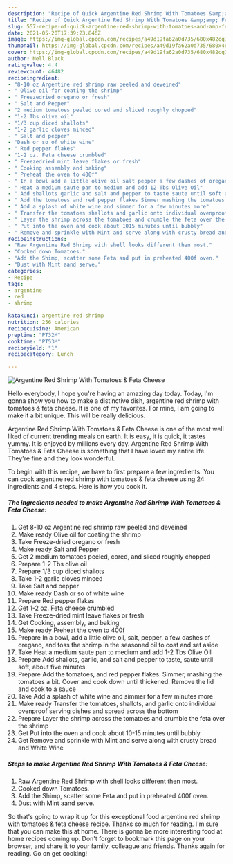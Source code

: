 ```yaml
---
description: "Recipe of Quick Argentine Red Shrimp With Tomatoes &amp;amp; Feta Cheese"
title: "Recipe of Quick Argentine Red Shrimp With Tomatoes &amp;amp; Feta Cheese"
slug: 557-recipe-of-quick-argentine-red-shrimp-with-tomatoes-and-amp-feta-cheese
date: 2021-05-20T17:39:23.846Z
image: https://img-global.cpcdn.com/recipes/a49d19fa62a0d735/680x482cq70/argentine-red-shrimp-with-tomatoes-feta-cheese-recipe-main-photo.jpg
thumbnail: https://img-global.cpcdn.com/recipes/a49d19fa62a0d735/680x482cq70/argentine-red-shrimp-with-tomatoes-feta-cheese-recipe-main-photo.jpg
cover: https://img-global.cpcdn.com/recipes/a49d19fa62a0d735/680x482cq70/argentine-red-shrimp-with-tomatoes-feta-cheese-recipe-main-photo.jpg
author: Nell Black
ratingvalue: 4.4
reviewcount: 46482
recipeingredient:
- "8-10 oz Argentine red shrimp raw peeled and deveined"
- " Olive oil for coating the shrimp"
- " Freezedried oregano or fresh"
- " Salt and Pepper"
- "2 medium tomatoes peeled cored and sliced roughly chopped"
- "1-2 Tbs olive oil"
- "1/3 cup diced shallots"
- "1-2 garlic cloves minced"
- " Salt and pepper"
- "Dash or so of white wine"
- " Red pepper flakes"
- "1-2 oz. Feta cheese crumbled"
- " Freezedried mint leave flakes or fresh"
- " Cooking assembly and baking"
- " Preheat the oven to 400f"
- " In a bowl add a little olive oil salt pepper a few dashes of oregano and toss the shrimp in the seasoned oil to coat and set aside"
- " Heat a medium saute pan to medium and add 12 Tbs Olive Oil"
- " Add shallots garlic and salt and pepper to taste saute until soft about five minutes"
- " Add the tomatoes and red pepper flakes Simmer mashing the tomatoes a bit Cover and cook down until thickened Remove the lid and cook to a sauce"
- " Add a splash of white wine and simmer for a few minutes more"
- " Transfer the tomatoes shallots and garlic onto individual ovenproof serving dishes and spread across the bottom"
- " Layer the shrimp across the tomatoes and crumble the feta over the shrimp"
- " Put into the oven and cook about 1015 minutes until bubbly"
- " Remove and sprinkle with Mint and serve along with crusty bread and White Wine"
recipeinstructions:
- "Raw Argentine Red Shrimp with shell looks different then most."
- "Cooked down Tomatoes."
- "Add the Shimp, scatter some Feta and put in preheated 400f oven."
- "Dust with Mint aand serve."
categories:
- Recipe
tags:
- argentine
- red
- shrimp

katakunci: argentine red shrimp 
nutrition: 256 calories
recipecuisine: American
preptime: "PT32M"
cooktime: "PT53M"
recipeyield: "1"
recipecategory: Lunch

---
```



![Argentine Red Shrimp With Tomatoes &amp; Feta Cheese](https://img-global.cpcdn.com/recipes/a49d19fa62a0d735/680x482cq70/argentine-red-shrimp-with-tomatoes-feta-cheese-recipe-main-photo.jpg)

Hello everybody, I hope you're having an amazing day today. Today, I'm gonna show you how to make a distinctive dish, argentine red shrimp with tomatoes &amp; feta cheese. It is one of my favorites. For mine, I am going to make it a bit unique. This will be really delicious.



Argentine Red Shrimp With Tomatoes &amp; Feta Cheese is one of the most well liked of current trending meals on earth. It is easy, it is quick, it tastes yummy. It is enjoyed by millions every day. Argentine Red Shrimp With Tomatoes &amp; Feta Cheese is something that I have loved my entire life. They're fine and they look wonderful.


To begin with this recipe, we have to first prepare a few ingredients. You can cook argentine red shrimp with tomatoes &amp; feta cheese using 24 ingredients and 4 steps. Here is how you cook it.

<!--inarticleads1-->

##### The ingredients needed to make Argentine Red Shrimp With Tomatoes &amp; Feta Cheese:

1. Get 8-10 oz Argentine red shrimp raw peeled and deveined
1. Make ready  Olive oil for coating the shrimp
1. Take  Freeze-dried oregano or fresh
1. Make ready  Salt and Pepper
1. Get 2 medium tomatoes peeled, cored, and sliced roughly chopped
1. Prepare 1-2 Tbs olive oil
1. Prepare 1/3 cup diced shallots
1. Take 1-2 garlic cloves minced
1. Take  Salt and pepper
1. Make ready Dash or so of white wine
1. Prepare  Red pepper flakes
1. Get 1-2 oz. Feta cheese crumbled
1. Take  Freeze-dried mint leave flakes or fresh
1. Get  Cooking, assembly, and baking
1. Make ready  Preheat the oven to 400f
1. Prepare  In a bowl, add a little olive oil, salt, pepper, a few dashes of oregano, and toss the shrimp in the seasoned oil to coat and set aside
1. Take  Heat a medium saute pan to medium and add 1-2 Tbs Olive Oil
1. Prepare  Add shallots, garlic, and salt and pepper to taste, saute until soft, about five minutes
1. Prepare  Add the tomatoes, and red pepper flakes. Simmer, mashing the tomatoes a bit. Cover and cook down until thickened. Remove the lid and cook to a sauce
1. Take  Add a splash of white wine and simmer for a few minutes more
1. Make ready  Transfer the tomatoes, shallots, and garlic onto individual ovenproof serving dishes and spread across the bottom
1. Prepare  Layer the shrimp across the tomatoes and crumble the feta over the shrimp
1. Get  Put into the oven and cook about 10-15 minutes until bubbly
1. Get  Remove and sprinkle with Mint and serve along with crusty bread and White Wine




<!--inarticleads2-->

##### Steps to make Argentine Red Shrimp With Tomatoes &amp; Feta Cheese:

1. Raw Argentine Red Shrimp with shell looks different then most.
1. Cooked down Tomatoes.
1. Add the Shimp, scatter some Feta and put in preheated 400f oven.
1. Dust with Mint aand serve.




So that's going to wrap it up for this exceptional food argentine red shrimp with tomatoes &amp; feta cheese recipe. Thanks so much for reading. I'm sure that you can make this at home. There is gonna be more interesting food at home recipes coming up. Don't forget to bookmark this page on your browser, and share it to your family, colleague and friends. Thanks again for reading. Go on get cooking!
